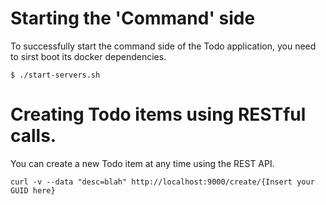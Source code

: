 
# Starting the 'Command' side

To successfully start the command side of the Todo application, you need to sirst boot its docker dependencies.
```
$ ./start-servers.sh
```

# Creating Todo items using RESTful calls.

You can create a new Todo item at any time using the REST API.

```
curl -v --data "desc=blah" http://localhost:9000/create/{Insert your GUID here}
```